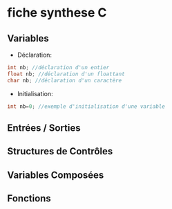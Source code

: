 # fiche synthese C

## Variables

* Déclaration:

```c
int nb; //déclaration d'un entier
float nb; //déclaration d'un floattant
char nb; //déclaration d'un caractère
```

* Initialisation:

```c
int nb=0; //exemple d'initialisation d'une variable
```

## Entrées / Sorties

## Structures de Contrôles

## Variables Composées

## Fonctions
